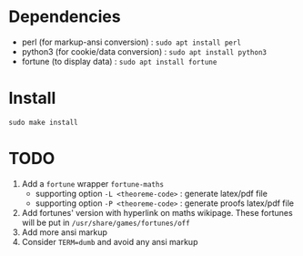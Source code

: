 Dependencies
============
- perl (for markup-ansi conversion) : `sudo apt install perl`
- python3 (for cookie/data conversion) : `sudo apt install python3`
- fortune (to display data) : `sudo apt install fortune`

Install
=======
`sudo make install`


TODO
====

1. Add a `fortune` wrapper `fortune-maths`
   - supporting option `-L <theoreme-code>` : generate latex/pdf file
   - supporting option `-P <theoreme-code>` : generate proofs latex/pdf file
2. Add fortunes' version with hyperlink on maths wikipage. These fortunes will be put in `/usr/share/games/fortunes/off` 
3. Add more ansi markup
4. Consider `TERM=dumb` and avoid any ansi markup 
